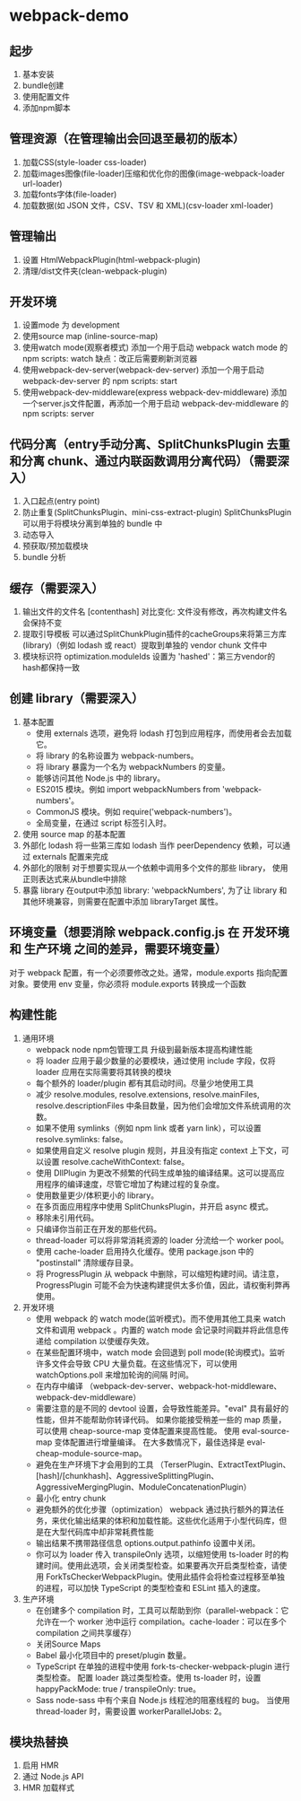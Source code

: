 # webpack-demo

## 起步
1. 基本安装
2. bundle创建
3. 使用配置文件
4. 添加npm脚本

## 管理资源（在管理输出会回退至最初的版本）
1. 加载CSS(style-loader css-loader)
2. 加载images图像(file-loader)压缩和优化你的图像(image-webpack-loader url-loader)
3. 加载fonts字体(file-loader)
4. 加载数据(如 JSON 文件，CSV、TSV 和 XML)(csv-loader xml-loader)

## 管理输出
1. 设置 HtmlWebpackPlugin(html-webpack-plugin)
2. 清理/dist文件夹(clean-webpack-plugin)

## 开发环境
1. 设置mode 为 development
2. 使用source map (inline-source-map)
3. 使用watch mode(观察者模式) 添加一个用于启动 webpack watch mode 的 npm scripts: watch 缺点：改正后需要刷新浏览器
4. 使用webpack-dev-server(webpack-dev-server) 添加一个用于启动 webpack-dev-server 的 npm scripts: start
5. 使用webpack-dev-middleware(express webpack-dev-middleware) 添加一个server.js文件配置，再添加一个用于启动 webpack-dev-middleware 的 npm scripts: server

## 代码分离（entry手动分离、SplitChunksPlugin 去重和分离 chunk、通过内联函数调用分离代码）（需要深入）
1. 入口起点(entry point)
2. 防止重复(SplitChunksPlugin、mini-css-extract-plugin) SplitChunksPlugin 可以用于将模块分离到单独的 bundle 中
3. 动态导入
4. 预获取/预加载模块
5. bundle 分析

## 缓存（需要深入）
1. 输出文件的文件名 [contenthash] 对比变化: 文件没有修改，再次构建文件名会保持不变
2. 提取引导模板 可以通过SplitChunkPlugin插件的cacheGroups来将第三方库(library)（例如 lodash 或 react）提取到单独的 vendor chunk 文件中
3. 模块标识符 optimization.moduleIds 设置为 'hashed'：第三方vendor的hash都保持一致

## 创建 library（需要深入）
1. 基本配置
    - 使用 externals 选项，避免将 lodash 打包到应用程序，而使用者会去加载它。
    - 将 library 的名称设置为 webpack-numbers。
    - 将 library 暴露为一个名为 webpackNumbers 的变量。
    - 能够访问其他 Node.js 中的 library。
    - ES2015 模块。例如 import webpackNumbers from 'webpack-numbers'。
    - CommonJS 模块。例如 require('webpack-numbers')。
    - 全局变量，在通过 script 标签引入时。
2. 使用 source map 的基本配置
3. 外部化 lodash 将一些第三库如 lodash 当作 peerDependency 依赖，可以通过 externals 配置来完成
4. 外部化的限制 对于想要实现从一个依赖中调用多个文件的那些 library， 使用正则表达式来从bundle中排除
5. 暴露 library  在output中添加 library: 'webpackNumbers', 为了让 library 和其他环境兼容，则需要在配置中添加 libraryTarget 属性。

## 环境变量（想要消除 webpack.config.js 在 开发环境 和 生产环境 之间的差异，需要环境变量）
对于 webpack 配置，有一个必须要修改之处。通常，module.exports 指向配置对象。要使用 env 变量，你必须将 module.exports 转换成一个函数

## 构建性能
1. 通用环境
    - webpack node npm包管理工具 升级到最新版本提高构建性能
    - 将 loader 应用于最少数量的必要模块，通过使用 include 字段，仅将 loader 应用在实际需要将其转换的模块
    - 每个额外的 loader/plugin 都有其启动时间。尽量少地使用工具
    - 减少 resolve.modules, resolve.extensions, resolve.mainFiles, resolve.descriptionFiles 中条目数量，因为他们会增加文件系统调用的次数。
    - 如果不使用 symlinks（例如 npm link 或者 yarn link），可以设置 resolve.symlinks: false。
    - 如果使用自定义 resolve plugin 规则，并且没有指定 context 上下文，可以设置 resolve.cacheWithContext: false。
    - 使用 DllPlugin 为更改不频繁的代码生成单独的编译结果。这可以提高应用程序的编译速度，尽管它增加了构建过程的复杂度。
    - 使用数量更少/体积更小的 library。
    - 在多页面应用程序中使用 SplitChunksPlugin，并开启 async 模式。
    - 移除未引用代码。
    - 只编译你当前正在开发的那些代码。
    - thread-loader 可以将非常消耗资源的 loader 分流给一个 worker pool。
    - 使用 cache-loader 启用持久化缓存。使用 package.json 中的 "postinstall" 清除缓存目录。
    - 将 ProgressPlugin 从 webpack 中删除，可以缩短构建时间。请注意，ProgressPlugin 可能不会为快速构建提供太多价值，因此，请权衡利弊再使用。
2. 开发环境
    - 使用 webpack 的 watch mode(监听模式)。而不使用其他工具来 watch 文件和调用 webpack 。内置的 watch mode 会记录时间戳并将此信息传递给 compilation 以使缓存失效。
    - 在某些配置环境中，watch mode 会回退到 poll mode(轮询模式)。监听许多文件会导致 CPU 大量负载。在这些情况下，可以使用 watchOptions.poll 来增加轮询的间隔   时间。
    - 在内存中编译 （webpack-dev-server、webpack-hot-middleware、webpack-dev-middleware）
    - 需要注意的是不同的 devtool 设置，会导致性能差异。"eval" 具有最好的性能，但并不能帮助你转译代码。 如果你能接受稍差一些的 map 质量，可以使用 cheap-source-map 变体配置来提高性能。 使用 eval-source-map 变体配置进行增量编译。 在大多数情况下，最佳选择是 eval-cheap-module-source-map。
    - 避免在生产环境下才会用到的工具 （TerserPlugin、ExtractTextPlugin、[hash]/[chunkhash]、AggressiveSplittingPlugin、AggressiveMergingPlugin、ModuleConcatenationPlugin）
    - 最小化 entry chunk
    - 避免额外的优化步骤（optimization） webpack 通过执行额外的算法任务，来优化输出结果的体积和加载性能。这些优化适用于小型代码库，但是在大型代码库中却非常耗费性能
    - 输出结果不携带路径信息  options.output.pathinfo 设置中关闭。
    - 你可以为 loader 传入 transpileOnly 选项，以缩短使用 ts-loader 时的构建时间。使用此选项，会关闭类型检查。如果要再次开启类型检查，请使用 ForkTsCheckerWebpackPlugin。使用此插件会将检查过程移至单独的进程，可以加快 TypeScript 的类型检查和 ESLint 插入的速度。
3. 生产环境
    - 在创建多个 compilation 时，工具可以帮助到你（parallel-webpack：它允许在一个 worker 池中运行 compilation。cache-loader：可以在多个 compilation 之间共享缓存）
    - 关闭Source Maps
    - Babel 最小化项目中的 preset/plugin 数量。
    - TypeScript 在单独的进程中使用 fork-ts-checker-webpack-plugin 进行类型检查。 配置 loader 跳过类型检查。使用 ts-loader 时，设置 happyPackMode: true / transpileOnly: true。
    - Sass node-sass 中有个来自 Node.js 线程池的阻塞线程的 bug。 当使用 thread-loader 时，需要设置 workerParallelJobs: 2。

## 模块热替换
1. 启用 HMR
2. 通过 Node.js API
3. HMR 加载样式